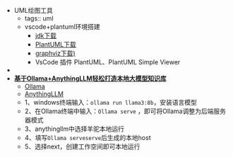 - UML绘图工具
	- tags:: uml
	- vscode+plantuml环境搭建
		- [jdk下载](https://www.oracle.com/java/technologies/downloads/#java8-windows)
		- [PlantUML下载](https://plantuml.com/zh/download)
		- [graphviz下载)](https://www2.graphviz.org/Packages/stable/windows/10/cmake/Release/x64/)
		- VsCode 插件 PlantUML、PlantUML Simple Viewer
-
- [**基于Ollama+AnythingLLM轻松打造本地大模型知识库**](https://developer.aliyun.com/article/1490578)
	- [Ollama](https://ollama.com/)
	- [AnythingLLM ](https://useanything.com/download)
	- 1、windows终端输入：`ollama run llama3:8b`，安装语言模型
	- 2、在Ollama终端中输入：`Ollama serve` ，即可将Ollama调整为后端服务器模式
	- 3、anythingllm中选择羊驼本地运行
	- 4、填写`Ollama serveserve`后生成的本地host
	- 5、选择next，创建工作空间即可本地运行